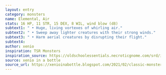 ```yaml
---
layout: entry 
category: monsters
name: Elemental, Air
stats: 16 HP, 11 STR, 15 DEX, 8 WIL, wind blow (d8)
subtext1: " • Huge, living vortexes of whirling air."
subtext2: " • Sweep away lighter creatures with their strong winds."
subtext3: " • Harm aerial creatures by disrupting their flight."
subtext4: 
author: xenio
inspiration: TSR Monsters
inspiration_source: https://oldschoolessentials.necroticgnome.com/srd/index.php/Monster_Descriptions
source: xenio in a bottle
source_url: https://xenioinabottle.blogspot.com/2021/02/classic-monsters-for-cairnito-part-1.html
---
```

